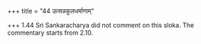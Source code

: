 +++
title = "44 उत्सन्नकुलधर्माणाम्"

+++
1.44 Sri Sankaracharya did not comment on this sloka. The commentary
starts from 2.10.  
  

